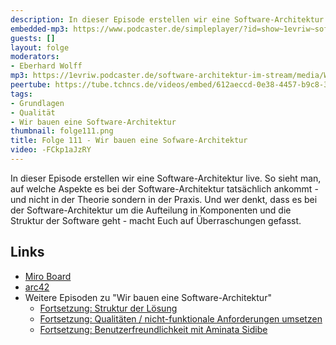 ```yaml
---
description: In dieser Episode erstellen wir eine Software-Architektur - live!
embedded-mp3: https://www.podcaster.de/simpleplayer/?id=show~1evriw~software-architektur-im-stream~pod-26a6b7bb3be852427d48eba367&v=1646073315
guests: []
layout: folge
moderators:
- Eberhard Wolff
mp3: https://1evriw.podcaster.de/software-architektur-im-stream/media/WirBauenEineSoftwareArchitektur-xcf.mp3
peertube: https://tube.tchncs.de/videos/embed/612aeccd-0e38-4457-b9c8-3db1d1c2563c
tags:
- Grundlagen
- Qualität
- Wir bauen eine Software-Architektur
thumbnail: folge111.png
title: Folge 111 - Wir bauen eine Sofware-Architektur
video: -FCkp1aJzRY
---
```


In dieser Episode erstellen wir eine Software-Architektur live. So
sieht man, auf welche Aspekte es bei der Software-Architektur
tatsächlich ankommt - und nicht in der Theorie sondern in der
Praxis. Und wer denkt, dass es bei der Software-Architektur um die
Aufteilung in Komponenten und die Struktur der Software geht - macht
Euch auf Überraschungen gefasst.

## Links

* [Miro Board](/sketchnotes/folge111-miro-board.pdf)
* [arc42](https://docs.arc42.org/home/)
* Weitere Episoden zu "Wir bauen eine Software-Architektur"
  * [Fortsetzung: Struktur der Lösung](/2022/03/11/folge112.html)
  * [Fortsetzung: Qualitäten / nicht-funktionale Anforderungen
    umsetzen](/2022/03/25/folge113.html)
  * [Fortsetzung: Benutzerfreundlichkeit mit Aminata
    Sidibe](/2022/04/01/folge114.html)

